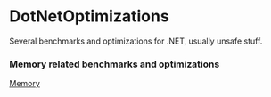 # DotNetOptimizations
Several benchmarks and optimizations for .NET, usually unsafe stuff.


### Memory related benchmarks and optimizations

[Memory](https://github.com/MonteFloyd/DotNetOptimizations/tree/master/Memory)
